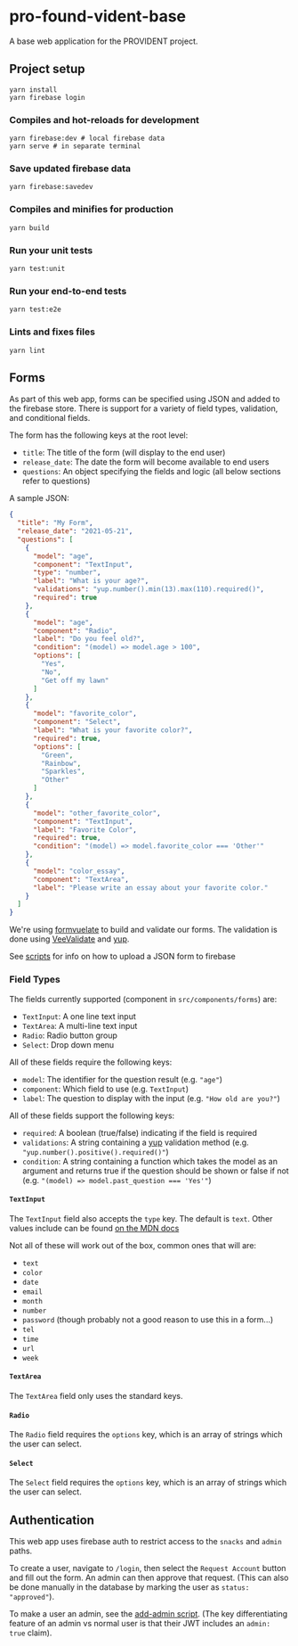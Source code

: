 # pro-found-vident-base

A base web application for the PROVIDENT project.

## Project setup
```
yarn install
yarn firebase login
```

### Compiles and hot-reloads for development
```
yarn firebase:dev # local firebase data
yarn serve # in separate terminal
```

### Save updated firebase data
```
yarn firebase:savedev
```

### Compiles and minifies for production
```
yarn build
```

### Run your unit tests
```
yarn test:unit
```

### Run your end-to-end tests
```
yarn test:e2e
```

### Lints and fixes files
```
yarn lint
```

## Forms

As part of this web app, forms can be specified using JSON and added to the firebase store. There is support for a variety of field types, validation, and conditional fields.

The form has the following keys at the root level:

* `title`: The title of the form (will display to the end user)
* `release_date`: The date the form will become available to end users
* `questions`: An object specifying the fields and logic (all below sections refer to questions)

A sample JSON:
```json
{
  "title": "My Form",
  "release_date": "2021-05-21",
  "questions": [
    {
      "model": "age",
      "component": "TextInput",
      "type": "number",
      "label": "What is your age?",
      "validations": "yup.number().min(13).max(110).required()",
      "required": true
    },
    {
      "model": "age",
      "component": "Radio",
      "label": "Do you feel old?",
      "condition": "(model) => model.age > 100",
      "options": [
        "Yes",
        "No",
        "Get off my lawn"
      ]
    },
    {
      "model": "favorite_color",
      "component": "Select",
      "label": "What is your favorite color?",
      "required": true,
      "options": [
        "Green",
        "Rainbow",
        "Sparkles",
        "Other"
      ]
    },
    {
      "model": "other_favorite_color",
      "component": "TextInput",
      "label": "Favorite Color",
      "required": true,
      "condition": "(model) => model.favorite_color === 'Other'"
    },
    {
      "model": "color_essay",
      "component": "TextArea",
      "label": "Please write an essay about your favorite color."
    }
  ]
}
```

We're using [formvuelate](https://formvuelate.js.org/guide/#installation) to build and validate our forms.  The validation is done using [VeeValidate](https://formvuelate.js.org/guide/veevalidate.html) and [yup](https://github.com/jquense/yup#api).

See [scripts](scripts/README.md) for info on how to upload a JSON form to firebase

### Field Types

The fields currently supported (component in `src/components/forms`) are:
* `TextInput`: A one line text input
* `TextArea`: A multi-line text input
* `Radio`: Radio button group
* `Select`: Drop down menu

All of these fields require the following keys:
* `model`: The identifier for the question result (e.g. `"age"`)
* `component`: Which field to use (e.g. `TextInput`)
* `label`: The question to display with the input (e.g. `"How old are you?"`)

All of these fields support the following keys:
* `required`: A boolean (true/false) indicating if the field is required
* `validations`: A string containing a [yup](https://github.com/jquense/yup#api) validation method (e.g. `"yup.number().positive().required()"`)
* `condition`: A string containing a function which takes the model as an argument and returns true if the question should be shown or false if not (e.g. `"(model) => model.past_question === 'Yes'"`)

#### `TextInput`

The `TextInput` field also accepts the `type` key.  The default is `text`.  Other values include can be found [on the MDN docs](https://developer.mozilla.org/en-US/docs/Web/HTML/Element/input#input_types)

Not all of these will work out of the box, common ones that will are:
* `text`
* `color`
* `date`
* `email`
* `month`
* `number`
* `password` (though probably not a good reason to use this in a form...)
* `tel`
* `time`
* `url`
* `week`

#### `TextArea`

The `TextArea` field only uses the standard keys.

#### `Radio`

The `Radio` field requires the `options` key, which is an array of strings which the user can select.

#### `Select`

The `Select` field requires the `options` key, which is an array of strings which the user can select.

## Authentication

This web app uses firebase auth to restrict access to the `snacks` and `admin` paths.

To create a user, navigate to `/login`, then select the `Request Account` button and fill out the form.  An admin can then approve that request.  (This can also be done manually in the database by marking the user as `status: "approved"`).

To make a user an admin, see the [add-admin script](scripts/README.md).  (The key differentiating feature of an admin vs normal user is that their JWT includes an `admin: true` claim).
